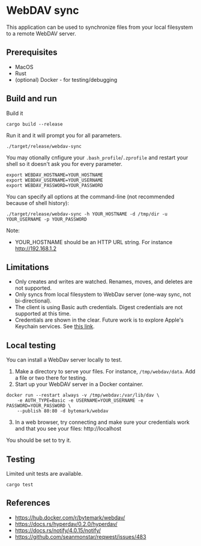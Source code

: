# WebDAV sync

This application can be used to synchronize files from your local filesystem to a remote WebDAV server.

## Prerequisites

* MacOS
* Rust
* (optional) Docker - for testing/debugging

## Build and run

Build it

```
cargo build --release
```

Run it and it will prompt you for all parameters.

```
./target/release/webdav-sync 
```

You may otionally cnfigure your `.bash_profile`/`.zprofile` and restart your shell so it doesn't ask you for every parameter.

```
export WEBDAV_HOSTNAME=YOUR_HOSTNAME
export WEBDAV_USERNAME=YOUR_USERNAME
export WEBDAV_PASSWORD=YOUR_PASSWORD
```

You can specify all options at the command-line (not recommended because of shell history):

```
./target/release/webdav-sync -h YOUR_HOSTNAME -d /tmp/dir -u YOUR_USERNAME -p YOUR_PASSWORD 
```

Note:
* YOUR_HOSTNAME should be an HTTP URL string. For instance http://192.168.1.2

## Limitations

* Only creates and writes are watched. Renames, moves, and deletes are not supported.
* Only syncs from local filesystem to WebDav server (one-way sync, not bi-directional).
* The client is using Basic auth credentials. Digest credentials are not supported at this time.
* Credentials are shown in the clear. Future work is to explore Apple's Keychain services. See [this link](https://crates.io/crates/keychain-services).

## Local testing

You can install a WebDav server locally to test.

1. Make a directory to serve your files. For instance, `/tmp/webdav/data`. Add a file or two there for testing.
2. Start up your WebDAV server in a Docker container.
```shell
docker run --restart always -v /tmp/webdav:/var/lib/dav \
    -e AUTH_TYPE=Basic -e USERNAME=YOUR_USERNAME -e PASSWORD=YOUR_PASSWORD \
    --publish 80:80 -d bytemark/webdav
```
3. In a web browser, try connecting and make sure your credentials work and that you see your files: http://localhost

You should be set to try it.

## Testing

Limited unit tests are available.

```
cargo test
```

## References

* https://hub.docker.com/r/bytemark/webdav/
* https://docs.rs/hyperdav/0.2.0/hyperdav/
* https://docs.rs/notify/4.0.15/notify/
* https://github.com/seanmonstar/reqwest/issues/483
